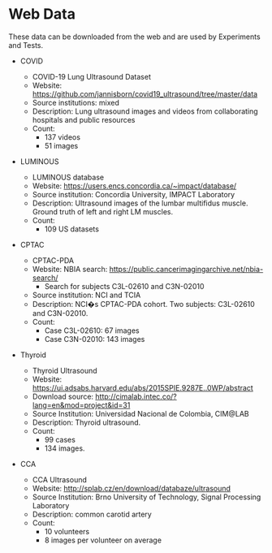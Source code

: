 # Web Data

These data can be downloaded from the web and are used by Experiments and Tests.

* COVID
  * COVID-19 Lung Ultrasound Dataset
  * Website: https://github.com/jannisborn/covid19_ultrasound/tree/master/data
  * Source institutions: mixed
  *	Description: Lung ultrasound images and videos from collaborating hospitals and public resources
  * Count:
    * 137 videos
    * 51 images

* LUMINOUS
  * LUMINOUS database
  * Website: https://users.encs.concordia.ca/~impact/database/
  * Source institution: Concordia University, IMPACT Laboratory
  * Description: Ultrasound images of the lumbar multifidus muscle. Ground truth of left and right LM muscles.
  * Count:
    * 109 US datasets

* CPTAC
  * CPTAC-PDA
  * Website: NBIA search: https://public.cancerimagingarchive.net/nbia-search/
    * Search for subjects C3L-02610 and C3N-02010
  * Source institution: NCI and TCIA
  * Description: NCI�s CPTAC-PDA cohort. Two subjects: C3L-02610 and C3N-02010.
  * Count:
    * Case C3L-02610: 67 images
    * Case C3N-02010: 143 images

* Thyroid
  * Thyroid Ultrasound
  * Website: https://ui.adsabs.harvard.edu/abs/2015SPIE.9287E..0WP/abstract
  * Download source: http://cimalab.intec.co/?lang=en&mod=project&id=31
  * Source Institution: Universidad Nacional de Colombia, CIM@LAB
  * Description: Thyroid ultrasound.
  * Count:
    * 99 cases
    * 134 images.

* CCA
  * CCA Ultrasound
  * Website: http://splab.cz/en/download/databaze/ultrasound
  * Source Institution: Brno University of Technology, Signal Processing Laboratory
  * Description: common carotid artery
  * Count:
    * 10 volunteers
    * 8 images per volunteer on average